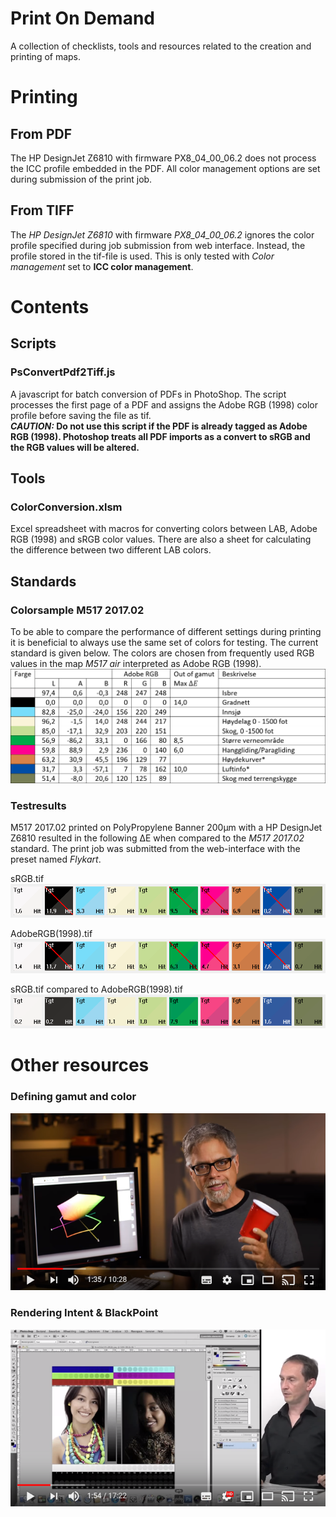 # Print On Demand
A collection of checklists, tools and resources related to the creation and printing of maps.

# Printing
## From  PDF
The HP DesignJet Z6810 with firmware PX8_04_00_06.2 does not process the ICC profile embedded in the PDF. All color management options are set during submission of the print job.

## From TIFF
The *HP DesignJet Z6810* with firmware *PX8_04_00_06.2* ignores the color profile specified during job submission from web interface. Instead, the profile stored in the tif-file is used. This is only tested with *Color management* set to **ICC color management**.

# Contents
## Scripts
### PsConvertPdf2Tiff.js
A javascript for batch conversion of PDFs in PhotoShop. The script processes the first page of a PDF and assigns the Adobe RGB (1998) color profile before saving the file as tif.
<br/>**_CAUTION:_ Do not use this script if the PDF is already tagged as Adobe RGB (1998). Photoshop treats all PDF imports as a convert to sRGB and the RGB values will be altered.**

## Tools
### ColorConversion.xlsm
Excel spreadsheet with macros for converting colors between LAB, Adobe RGB (1998) and sRGB color values. There are also a sheet for calculating the difference between two different LAB colors.

## Standards
### Colorsample M517 2017.02
To be able to compare the performance of different settings during printing it is beneficial to always use the same set of colors for testing. The current standard is given below. The colors are chosen from frequently used RGB values in the map *M517 air* interpreted as Adobe RGB (1998).
![Colorsample M517 2017.02](https://github.com/arildj78/PrintOnDemand/raw/master/webresources/M517%202017.02.png)

### Testresults
M517 2017.02 printed on PolyPropylene Banner 200µm with a HP DesignJet Z6810 resulted in the following ∆E when compared to the *M517 2017.02* standard. The print job was submitted from the web-interface with the preset named *Flykart*.

sRGB.tif
![sRGB.tif measured result](https://github.com/arildj78/PrintOnDemand/raw/master/webresources/dE_M517_2017.02-sRGB_print.png)

AdobeRGB(1998).tif
![AdobeRGB.tif measured result](https://github.com/arildj78/PrintOnDemand/raw/master/webresources/dE_M517_2017.02-AdobeRGB_print.png)

sRGB.tif compared to AdobeRGB(1998).tif
![AdobeRGB.tif compared to AdobeRGB measured result](https://github.com/arildj78/PrintOnDemand/raw/master/webresources/dE_AdobeRGB-sRGB_print.png)


# Other resources
### Defining gamut and color
[![Defining gamut and color space](https://github.com/arildj78/PrintOnDemand/raw/master/webresources/screenshotGamut.png)](https://youtu.be/jVkjaUCkMps "Defining gamut and color space")

### Rendering Intent & BlackPoint
[![Rendering Intent & BlackPoint](https://github.com/arildj78/PrintOnDemand/raw/master/webresources/screenshotBlackPoint.png)](https://youtu.be/ixLrXsTvHyI "Rendering Intent & BlackPoint")
